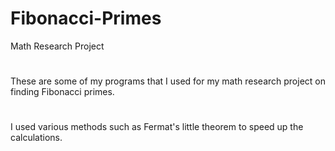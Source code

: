 # Fibonacci-Primes
Math Research Project
#
These are some of my programs that I used for my math research project on finding Fibonacci primes. 
#
I used various methods such as Fermat's little theorem to speed up the calculations. 




